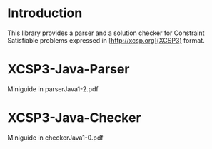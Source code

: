 
# Introduction

This library provides a parser and a solution checker for Constraint
Satisfiable problems expressed in [http://xcsp.org](XCSP3) format. 

# XCSP3-Java-Parser

Miniguide in parserJava1-2.pdf

# XCSP3-Java-Checker

Miniguide in checkerJava1-0.pdf

